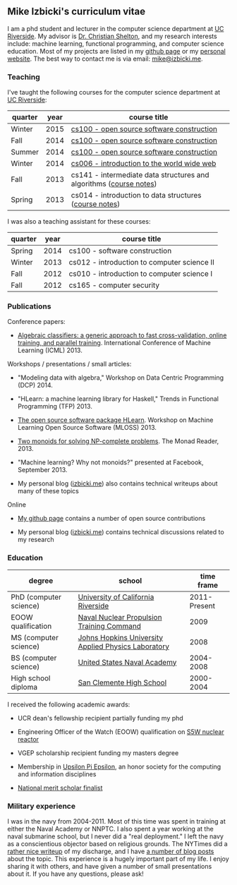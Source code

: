 ## Mike Izbicki's curriculum vitae

I am a phd student and lecturer in the computer science department at [UC Riverside](http://www.cs.ucr.edu).
My advisor is [Dr. Christian Shelton](http://www.cs.ucr.edu/~cshelton/), and
my research interests include:
machine learning,
functional programming,
and computer science education.
Most of my projects are listed in my [github page](http://github.com/mikeizbicki) or my [personal website](http://izbicki.me).
The best way to contact me is via email: [mike@izbicki.me](mailto:mike@izbicki.me).

### Teaching

I've taught the following courses for the computer science department at [UC Riverside](http://www.cs.ucr.edu):

| quarter | year | course title |
| ----- | ----- | ----- |
| Winter | 2015   | [cs100 - open source software construction](http://github.com/mikeizbicki/ucr-cs100/) |
| Fall   | 2014   | [cs100 - open source software construction](http://github.com/mikeizbicki/ucr-cs100/) |
| Summer | 2014   | [cs100 - open source software construction](http://github.com/mikeizbicki/ucr-cs100/) |
| Winter | 2014   | [cs006 - introduction to the world wide web](https://izbicki.me/public/cs/cs006/)
| Fall   | 2013   | cs141 - intermediate data structures and algorithms ([course notes](https://izbicki.me/public/cs/cs141/)) |
| Spring | 2013   | cs014 - introduction to data structures ([course notes](https://izbicki.me/public/cs/cs014/)) |

I was also a teaching assistant for these courses:

| quarter | year | course title |
| ------ | ---- | ----- |
| Spring | 2014 | cs100 - software construction |
| Winter | 2013 | cs012 - introduction to computer science II
| Fall   | 2012 | cs010 - introduction to computer science I
| Fall   | 2012 | cs165 - computer security |

### Publications

Conference papers:

* [Algebraic classifiers: a generic approach to fast cross-validation, online training, and parallel training](https://izbicki.me/public/papers/icml2013-algebraic-classifiers.pdf).  International Conference of Machine Learning (ICML) 2013.

<!--Don Needham and Michael Izbicki, "High energy laser progressive wavefront modeling," Proceedings of the International Conference on Software Engineering Research and Practice (SERP'07), Las Vegas, NV, 25-28 June 2007. pp. 137-143.-->

Workshops / presentations / small articles:

* "Modeling data with algebra," Workshop on Data Centric Programming (DCP) 2014.

* "HLearn: a machine learning library for Haskell," Trends in Functional Programming (TFP) 2013.

* [The open source software package HLearn](https://izbicki.me/public/papers/tfp2013-hlearn-a-machine-learning-library-for-haskell.pdf). Workshop on Machine Learning Open Source Software (MLOSS) 2013.

<!--* Don Needham and Michael Izbicki, "USNA high energy laser educational initiative," High Energy Laser Joint Technology Office (HEL-JTO) Annual Review, Albuquerque, NM, 01-04 May 2007.-->

* [Two monoids for solving NP-complete problems](https://izbicki.me/public/papers/monoids-for-approximating-np-complete-problems.pdf). The Monad Reader, 2013.

* "Machine learning? Why not monoids?" presented at Facebook, September 2013.

* My personal blog ([izbicki.me](http://izbicki.me)) also contains technical writeups about many of these topics

Online

* [My github page](http://github.com/mikeizbicki/) contains a number of open source contributions

* My personal blog ([izbicki.me](http://izbicki.me)) contains technical discussions related to my research

<!--
Non-computer science writing:

* "The steps to war," International Journal on World Peace, December 2011.

* "The human faces of god," Anglican Theological Review, Spring 2011.

* "What's wrong with America's nuclear hawks?," Strategic Studies Quarterly, Winter 2010.

* "Elements of a nuclear disarmament treaty," Defense Threat Reduction University Journal 2, 2010.
-->

### Education

| degree | school | time frame |
| ------ | ------ | ---------- |
| PhD (computer science)   |  [University of California Riverside](http://www.cs.ucr.edu)          | 2011-Present |
| EOOW qualification | [Naval Nuclear Propulsion Training Command](www.netc.navy.mil/nnptc/)    | 2009 |
| MS (computer science) | [Johns Hopkins University Applied Physics Laboratory](http://www.jhuapl.edu/) | 2008 |
| BS (computer science) |  [United States Naval Academy](http://usna.edu)                 |  2004-2008 |
| High school diploma | [San Clemente High School](http://www.sctritons.com/) | 2000-2004 |

I received the following academic awards:

* UCR dean's fellowship recipient partially funding my phd

* Engineering Officer of the Watch (EOOW) qualification on [S5W nuclear reactor](http://en.wikipedia.org/wiki/S5W_reactor)

* VGEP scholarship recipient funding my masters degree

<!--* Intern at the National Security Agency's [Cyber Summer Program](https://www.nsa.gov/careers/opportunities_4_u/students/undergraduate/csp.shtml)-->

* Membership in [Upsilon Pi Epsilon](http://upe.acm.org/), an honor society for the computing and information disciplines

* [National merit scholar finalist](http://www.nationalmerit.org/nmsp.php)

### Military experience

I was in the navy from 2004-2011.
Most of this time was spent in training at either the Naval Academy or NNPTC.
I also spent a year working at the naval submarine school,
but I never did a "real deployment."
I left the navy as a conscientious objector based on religious grounds.
The NYTimes did a [rather nice writeup](http://www.nytimes.com/2011/02/23/nyregion/23objector.html?pagewanted=all&_r=0) of my discharge,
and I have [a number of blog posts](https://izbicki.me/#my%20conscientious%20objector%20discharge) about the topic.
This experience is a hugely important part of my life.
I enjoy sharing it with others, and have given a number of small presentations about it.
If you have any questions, please ask!
